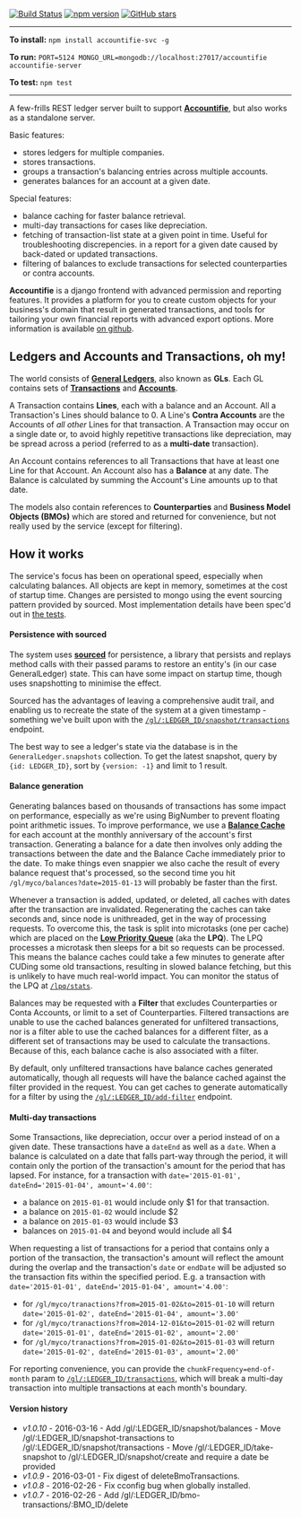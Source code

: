 [![Build Status](https://travis-ci.org/electronifie/accountifie-svc.svg)](https://travis-ci.org/electronifie/accountifie-svc)
[![npm version](https://badge.fury.io/js/accountifie-svc.svg)](https://www.npmjs.com/package/accountifie-svc)
[![GitHub stars](https://img.shields.io/github/release/electronifie/accountifie-svc.svg?style=social&label=Source)](https://github.com/electronifie/accountifie-svc)

<hr>

**To install:** `npm install accountifie-svc -g`  

**To run:** `PORT=5124 MONGO_URL=mongodb://localhost:27017/accountifie accountifie-server`

**To test:** `npm test`

<hr>

A few-frills REST ledger server built to support [**Accountifie**](https://github.com/electronifie/accountifie), but
also works as a standalone server.

Basic features:
 - stores ledgers for multiple companies.
 - stores transactions.
 - groups a transaction's balancing entries across multiple accounts.
 - generates balances for an account at a given date.

Special features:
 - balance caching for faster balance retrieval.
 - multi-day transactions for cases like depreciation.
 - fetching of transaction-list state at a given point in time. Useful for troubleshooting discrepencies.
   in a report for a given date caused by back-dated or updated transactions.
 - filtering of balances to exclude transactions for selected counterparties or contra accounts.

**Accountifie** is a django frontend with advanced permission and reporting features. It provides a platform for you to create custom
objects for your business's domain that result in generated transactions, and tools for tailoring your own financial
reports with advanced export options. More information is available [on github](https://github.com/electronifie/accountifie).

## Ledgers and Accounts and Transactions, oh my!

The world consists of [**General Ledgers**](https://github.com/electronifie/accountifie-svc/blob/master/lib/models/generalLedger.js),
also known as **GLs**. Each GL contains sets of [**Transactions**](https://github.com/electronifie/accountifie-svc/blob/master/lib/models/transaction.js)
and [**Accounts**](https://github.com/electronifie/accountifie-svc/blob/master/lib/models/account.js).

A Transaction contains **Lines**, each with a balance and an Account. All a Transaction's Lines should balance to 0. A Line's
**Contra Accounts** are the Accounts of _all other_ Lines for that transaction. A Transaction may occur on a single date
or, to avoid highly repetitive transactions like depreciation, may be spread across a period (referred to as a **multi-date**
transaction).

An Account contains references to all Transactions that have at least one Line for that Account. An Account also has a
**Balance** at any date. The Balance is calculated by summing the Account's Line amounts up to that date.

The models also contain references to **Counterparties** and **Business Model Objects (BMOs)** which are stored and
returned for convenience, but not really used by the service (except for filtering).

## How it works

The service's focus has been on operational speed, especially when calculating balances. All objects are kept in
memory, sometimes at the cost of startup time. Changes are persisted to mongo using the event sourcing pattern provided
by sourced. Most implementation details have been spec'd out in 
[the tests](https://github.com/electronifie/accountifie-svc/blob/master/features/general-ledger.feature).

#### Persistence with sourced

The system uses [**sourced**](https://github.com/mateodelnorte/sourced) for
persistence, a library that persists and replays method calls with their passed params to restore an entity's
(in our case GeneralLedger) state. This can have some impact on startup time, though uses snapshotting to minimise the
effect.

Sourced has the advantages of leaving a comprehensive audit trail, and enabling us to recreate the state of the system
at a given timestamp - something we've built upon with the
[`/gl/:LEDGER_ID/snapshot/transactions`](http://electronifie.github.io/accountifie-svc/#api-Ledger_Utils-GetGlLedger_idSnapshotTransactions) endpoint.

The best way to see a ledger's state via the database is in the `GeneralLedger.snapshots` collection. To get the latest
snapshot, query by `{id: LEDGER_ID}`, sort by `{version: -1}` and limit to 1 result.

#### Balance generation

Generating balances based on thousands of transactions has some impact on performance, especially as we're using BigNumber to
prevent floating point arithmetic issues. To improve performance, we use a
[**Balance Cache**](https://github.com/electronifie/accountifie-svc/blob/master/lib/models/accountBalanceCache.js) for each
account at the monthly anniversary of the account's first transaction. Generating a balance for a date then involves only
adding the transactions between the date and the Balance Cache immediately prior to the date. To make things even snappier
we also cache the result of every balance request that's processed, so the second time you hit `/gl/myco/balances?date=2015-01-13`
will probably be faster than the first.

Whenever a transaction is added, updated, or deleted, all caches with dates after the transaction are invalidated. Regenerating the
caches can take seconds and, since node is unithreaded, get in the way of processing requests. To overcome this, the task is split
into microtasks (one per cache) which are placed on the
[**Low Priority Queue**](https://github.com/electronifie/accountifie-svc/blob/master/lib/low-priority-queue/lowPriorityQueue.js)
(aka the **LPQ**). The LPQ processes a microtask then sleeps for a bit so requests can be processed. This means the balance caches
could take a few minutes to generate after CUDing some old transactions, resulting in slowed balance fetching, but this is unlikely
to have much real-world impact. You can monitor the status of the LPQ at
[`/lpq/stats`](http://electronifie.github.io/accountifie-svc/#api-Util-GetLpqStats).

Balances may be requested with a **Filter** that excludes Counterparties or Conta Accounts, or limit to a set of Counterparties.
Filtered transactions are unable to use the cached balances generated for unfiltered transactions, nor is a filter able to
use the cached balances for a different filter, as a different set of transactions may be used to calculate the transactions. Because
of this, each balance cache is also associated with a filter.

By default, only unfiltered transactions have balance caches generated automatically, though all requests will have the balance
cached against the filter provided in the request. You can get caches to generate automatically for a filter by using the
[`/gl/:LEDGER_ID/add-filter`](http://electronifie.github.io/accountifie-svc/#api-Ledger_Utils-PostGlLedger_idAddFilter) endpoint.

#### Multi-day transactions

Some Transactions, like depreciation, occur over a period instead of on a given date. These transactions have a `dateEnd` as well
as a `date`. When a balance is calculated on a date that falls part-way through the period, it will contain only the portion of
the transaction's amount for the period that has lapsed. For instance, for a transaction with
`date='2015-01-01', dateEnd='2015-01-04', amount='4.00'`:
  - a balance on `2015-01-01` would include only $1 for that transaction.
  - a balance on `2015-01-02` would include $2
  - a balance on `2015-01-03` would include $3
  - balances on `2015-01-04` and beyond would include all $4

When requesting a list of transactions for a period that contains only a portion of the transaction, the transaction's amount will
reflect the amount during the overlap and the transaction's `date` or `endDate` will be adjusted so the transaction fits within
the specified period. E.g. a transaction with `date='2015-01-01', dateEnd='2015-01-04', amount='4.00'`:
 - for `/gl/myco/tranactions?from=2015-01-02&to=2015-01-10` will return `date='2015-01-02', dateEnd='2015-01-04', amount='3.00'`
 - for `/gl/myco/tranactions?from=2014-12-01&to=2015-01-02` will return `date='2015-01-01', dateEnd='2015-01-02', amount='2.00'`
 - for `/gl/myco/tranactions?from=2015-01-02&to=2015-01-03` will return `date='2015-01-02', dateEnd='2015-01-03', amount='2.00'`

For reporting convenience, you can provide the `chunkFrequency=end-of-month` param to
[`/gl/:LEDGER_ID/transactions`](http://electronifie.github.io/accountifie-svc/#api-Ledger-GetGlLedger_idTransaction), which
will break a multi-day transaction into multiple transactions at each month's boundary.

#### Version history
 - *v1.0.10* - 2016-03-16 - Add /gl/:LEDGER_ID/snapshot/balances
                          - Move /gl/:LEDGER_ID/snapshot-transactions to /gl/:LEDGER_ID/snapshot/transactions
                          - Move /gl/:LEDGER_ID/take-snapshot to /gl/:LEDGER_ID/snapshot/create and require a date be provided
 - *v1.0.9*  - 2016-03-01 - Fix digest of deleteBmoTransactions.
 - *v1.0.8*  - 2016-02-26 - Fix cconfig bug when globally installed.
 - *v1.0.7*  - 2016-02-26 - Add /gl/:LEDGER_ID/bmo-transactions/:BMO_ID/delete
